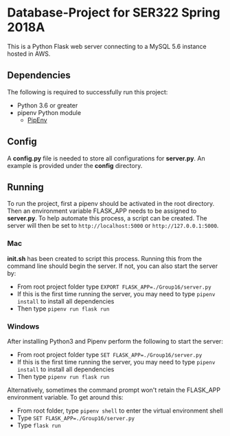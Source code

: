 # Database-Project for SER322 Spring 2018A

This is a Python Flask web server connecting to a MySQL 5.6 instance hosted in AWS.

## Dependencies

The following is required to successfully run this project:
* Python 3.6 or greater
* pipenv Python module
    * [PipEnv](https://github.com/pypa/pipenv)
    
## Config

A **config.py** file is needed to store all configurations for **server.py**.  An example is provided under the **config** directory.  

## Running

To run the project, first a pipenv should be activated in the root directory.  Then an environment variable FLASK_APP needs to be assigned to **server.py**.  To help automate this process, a script can be created.  The server will then be set to `http://localhost:5000` or `http://127.0.0.1:5000`.

### Mac

**init.sh** has been created to script this process.  Running this from the command line should begin the server.  If not, you can also start the server by:
* From root project folder type `EXPORT FLASK_APP=./Group16/server.py`
* If this is the first time running the server, you may need to type `pipenv install` to install all dependencies
* Then type `pipenv run flask run`

### Windows

After installing Python3 and Pipenv perform the following to start the server:
* From root project folder type `SET FLASK_APP=./Group16/server.py`
* If this is the first time running the server, you may need to type `pipenv install` to install all dependencies
* Then type `pipenv run flask run`

Alternatively, sometimes the command prompt won't retain the FLASK_APP environment variable. To get around this:
* From root folder, type `pipenv shell` to enter the virtual environment shell
* Type `SET FLASK_APP=./Group16/server.py`
* Type `flask run`